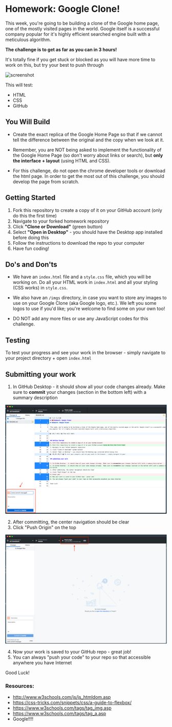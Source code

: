 # Homework: Google Clone!

This week, you're going to be building a clone of the Google home page, one of the mostly visited pages in the world. Google itself is a successful company popular for it's highly efficient searched engine built with a meticulous algorithm.

**The challenge is to get as far as you can in 3 hours!**

It's totally fine if you get stuck or blocked as you will have more time to work on this, but try your best to push through

![screenshot](https://blog.kissmetrics.com/wp-content/uploads/2015/09/google-homepage-screenshot.png)

This will test:

- HTML
- CSS
- GitHub

## You Will Build

+ Create the exact replica of the Google Home Page so that if we cannot tell the difference between the original and the copy when we look at it. 

+ Remember, you are NOT being asked to implement the functionality of the Google Home Page (so don't worry about links or search), but **only the interface + layout** (using HTML and CSS). 

+ For this challenge, do not open the chrome developer tools or download the html page. In order to get the most out of this challenge, you should develop the page from scratch.


## Getting Started
1. Fork this repository to create a copy of it on your GitHub account (only do this the first time)
2. Navigate to your forked homework repository
3. Click **"Clone or Download"** (green button) 
4. Select **"Open in Desktop"** - you should have the Desktop app installed before doing this
5. Follow the instructions to download the repo to your computer
6. Have fun coding!

## Do's and Don'ts

+ We have an `index.html` file and a `style.css` file, which you will be working on. Do all your HTML work in `index.html` and all your styling (CSS works) in `style.css`. 

+ We also have an `/imgs` directory, in case you want to store any images to use on your Google Clone (aka Google logo, etc.).  We left you some logos to use if you'd like; you're welcome to find some on your own too!

+ DO NOT add any more files or use any JavaScript codes for this challenge. 

## Testing

To test your progress and see your work in the browser - simply navigate to your project directory + open `index.html`

## Submitting your work

1. In GitHub Desktop - it should show all your code changes already.  Make sure to **commit** your changes (section in the bottom left) with a summary description

![desktop-1](/imgs/desktop-1.png)

2. After committing, the center navigation should be clear
3. Click "Push Origin" on the top

![desktop-2](/imgs/desktop-2.png)

4. Now your work is saved to your GitHub repo - great job!
5. You can always "push your code" to your repo so that accessible anywhere you have Internet

Good Luck!

### Resources:
- <http://www.w3schools.com/js/js_htmldom.asp>
- <https://css-tricks.com/snippets/css/a-guide-to-flexbox/>
- <https://www.w3schools.com/tags/tag_img.asp>
- <https://www.w3schools.com/tags/tag_a.asp>
- Google!!!!
